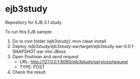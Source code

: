ejb3study
=========

Repository for EJB 3.1 study

To run this EJB sample:

1. Go to root folder (ejb3study): mvn clean install
2. Deploy /ejb3study/ejb3study-ear/target/ejb3study-ear-0.0.1-SNAPSHOT.ear into JBoss
3. Open Postman and send request
   - URL: http://127.0.0.1:8080/ejb3study/services/request
   - TYPE: POST
4. Check the result